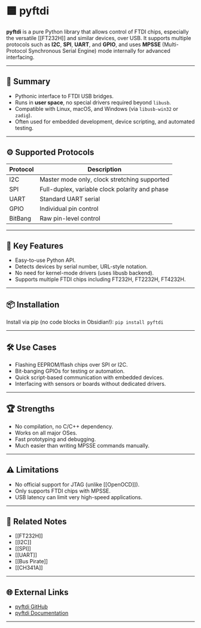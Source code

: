 # 🟦 pyftdi

**pyftdi** is a pure Python library that allows control of FTDI chips, especially the versatile [[FT232H]] and similar devices, over USB. It supports multiple protocols such as **I2C**, **SPI**, **UART**, and **GPIO**, and uses **MPSSE** (Multi-Protocol Synchronous Serial Engine) mode internally for advanced interfacing.

---

## 🧠 Summary

- Pythonic interface to FTDI USB bridges.
- Runs in **user space**, no special drivers required beyond `libusb`.
- Compatible with Linux, macOS, and Windows (via `libusb-win32` or `zadig`).
- Often used for embedded development, device scripting, and automated testing.

---

## ⚙️ Supported Protocols

| Protocol | Description                                    |
|----------|------------------------------------------------|
| I2C      | Master mode only, clock stretching supported   |
| SPI      | Full-duplex, variable clock polarity and phase |
| UART     | Standard UART serial                           |
| GPIO     | Individual pin control                         |
| BitBang  | Raw pin-level control                          |

---

## 🔧 Key Features

- Easy-to-use Python API.
- Detects devices by serial number, URL-style notation.
- No need for kernel-mode drivers (uses libusb backend).
- Supports multiple FTDI chips including FT232H, FT2232H, FT4232H.

---

## 📦 Installation

Install via pip (no code blocks in Obsidian!):
`pip install pyftdi`

---

## 🛠️ Use Cases

- Flashing EEPROM/flash chips over SPI or I2C.
- Bit-banging GPIOs for testing or automation.
- Quick script-based communication with embedded devices.
- Interfacing with sensors or boards without dedicated drivers.

---

## 🏆 Strengths

- No compilation, no C/C++ dependency.
- Works on all major OSes.
- Fast prototyping and debugging.
- Much easier than writing MPSSE commands manually.

---

## ⚠️ Limitations

- No official support for JTAG (unlike [[OpenOCD]]).
- Only supports FTDI chips with MPSSE.
- USB latency can limit very high-speed applications.

---

## 🔗 Related Notes

- [[FT232H]]
- [[I2C]]
- [[SPI]]
- [[UART]]
- [[Bus Pirate]]
- [[CH341A]]

---

## 🌐 External Links

- [pyftdi GitHub](https://github.com/eblot/pyftdi)
- [pyftdi Documentation](https://eblot.github.io/pyftdi/)

---
